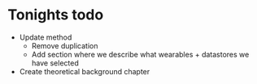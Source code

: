 # Tonights todo
- Update method
  - Remove duplication
  - Add section where we describe what wearables + datastores we have selected
- Create theoretical background chapter

